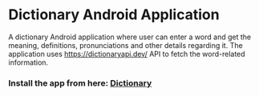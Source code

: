# Dictionary Android Application
A dictionary Android application where user can enter a word and get the meaning, definitions, pronunciations and other details regarding it. The application uses https://dictionaryapi.dev/ API to fetch the word-related information.
### Install the app from here:  [Dictionary](https://drive.google.com/file/d/17vSJVsiwexxX8gPnfGUu-j-H22sF1lXY/view?usp=share_link)
